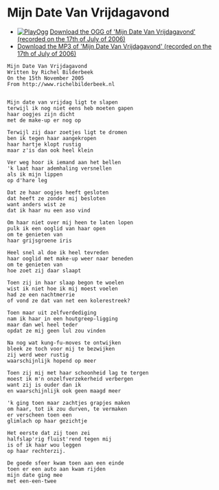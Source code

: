 # Mijn Date Van Vrijdagavond

 * [![PlayOgg](http://static.fsf.org/playogg/Play_ogg_80x15.png "I support PlayOgg!")](http://playogg.org) [Download the OGG of 'Mijn Date Van Vrijdagavond' (recorded on the 17th of July of 2006)](http://www.richelbilderbeek.nl/CD06_15MijnDateVanVrijdagavond20060717_2.ogg)
 * [Download the MP3 of 'Mijn Date Van Vrijdagavond' (recorded on the 17th of July of 2006)](http://www.richelbilderbeek.nl/CD06_15MijnDateVanVrijdagavond20060717_2.mp3)

```
Mijn Date Van Vrijdagavond
Written by Richel Bilderbeek
On the 15th November 2005
From http://www.richelbilderbeek.nl


Mijn date van vrijdag ligt te slapen
terwijl ik nog niet eens heb moeten gapen
haar oogjes zijn dicht
met de make-up er nog op

Terwijl zij daar zoetjes ligt te dromen
ben ik tegen haar aangekropen
haar hartje klopt rustig
maar z'is dan ook heel klein

Ver weg hoor ik iemand aan het bellen
'k laat haar ademhaling versnellen
als ik mijn lippen 
op d'hare leg

Dat ze haar oogjes heeft gesloten
dat heeft ze zonder mij besloten
want anders wist ze
dat ik haar nu een aso vind

Om haar niet over mij heen te laten lopen
pulk ik een ooglid van haar open
om te genieten van 
haar grijsgroene iris

Heel snel al doe ik heel tevreden
haar ooglid met make-up weer naar beneden
om te genieten van 
hoe zoet zij daar slaapt

Toen zij in haar slaap begon te woelen
wist ik niet hoe ik mij moest voelen
had ze een nachtmerrie
of vond ze dat van net een kolerestreek?

Toen maar uit zelfverdediging
nam ik haar in een houtgreep-ligging
maar dan wel heel teder
opdat ze mij geen lul zou vinden

Na nog wat kung-fu-moves te ontwijken
bleek ze toch voor mij te bezwijken
zij werd weer rustig
waarschijnlijk hopend op meer

Toen zij mij met haar schoonheid lag te tergen
moest ik m'n onzelfverzekerheid verbergen
want zij is ouder dan ik
en waarschijnlijk ook geen maagd meer

'k ging toen maar zachtjes grapjes maken
om haar, tot ik zou durven, te vermaken
er verscheen toen een
glimlach op haar gezichtje

Het eerste dat zij toen zei
halfslap'rig fluist'rend tegen mij
is of ik haar wou leggen
op haar rechterzij.

De goede sfeer kwam toen aan een einde
toen er een auto aan kwam rijden
mijn date ging mee
met een-een-twee
```
